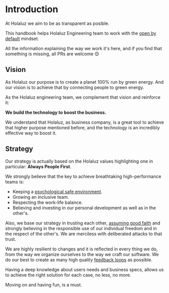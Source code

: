 # Introduction

At Holaluz we aim to be as transparent as posible.

This handbook helps Holaluz Engineering team to work with the [open by default](https://en.wikipedia.org/wiki/Open_by_default) mindset.

All the information explaining the way we work it's here, and if you find that something is missing, all PRs are welcome :blush:


## Vision

As Holaluz our purpose is to create a planet 100% run by green energy. And our vision is to achieve that by connecting people to green energy.

As the Holaluz engineering team, we complement that vision and reinforce it:

**We build the technology to boost the business.**

We understand that Holaluz, as business company, is a great tool to achieve that higher purpose mentioned before, and the technology is an incredibly effective way to boost it.


## Strategy

Our strategy is actually based on the Holaluz values highlighting one in particular: **Always People First**.

We strongly believe that the key to achieve breathtaking high-performance teams is:
- Keeping a [psychological safe environment](https://en.wikipedia.org/wiki/Psychological_safety).
- Growing an inclusive team.
- Respecting the work-life balance.
- Believing and investing in our personal development as well as in the other's.

Also, we base our strategy in trusting each other, [assuming good faith](https://en.wikipedia.org/wiki/Wikipedia:Assume_good_faith) and strongly believing in the responsible use of our individual freedom and in the respect of the other's. We are merciless with deliberated attacks to that trust.

We are highly resilient to changes and it is reflected in every thing we do, from the way we organize ourselves to the way we craft our software. We do our best to create as many high quality [feedback loops](https://afontcu.dev/feedback-loops/) as possible.

Having a deep knowledge about users needs and business specs, allows us to achieve the right solution for each case, no less, no more.

Moving on and having fun, is a must.
